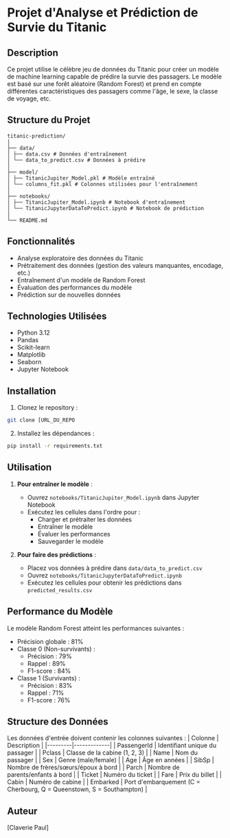 # Projet d'Analyse et Prédiction de Survie du Titanic

## Description
Ce projet utilise le célèbre jeu de données du Titanic pour créer un modèle de machine learning capable de prédire la survie des passagers. Le modèle est basé sur une forêt aléatoire (Random Forest) et prend en compte différentes caractéristiques des passagers comme l'âge, le sexe, la classe de voyage, etc.

## Structure du Projet 

```
titanic-prediction/
│
├── data/
│ ├── data.csv # Données d'entraînement
│ └── data_to_predict.csv # Données à prédire
│
├── model/
│ ├── TitanicJupiter_Model.pkl # Modèle entraîné
│ └── columns_fit.pkl # Colonnes utilisées pour l'entraînement
│
├── notebooks/
│ ├── TitanicJupiter_Model.ipynb # Notebook d'entraînement
│ └── TitanicJupyterDataToPredict.ipynb # Notebook de prédiction
│
└── README.md
```


## Fonctionnalités
- Analyse exploratoire des données du Titanic
- Prétraitement des données (gestion des valeurs manquantes, encodage, etc.)
- Entraînement d'un modèle de Random Forest
- Évaluation des performances du modèle
- Prédiction sur de nouvelles données

## Technologies Utilisées
- Python 3.12
- Pandas
- Scikit-learn
- Matplotlib
- Seaborn
- Jupyter Notebook

## Installation
1. Clonez le repository :

```bash
git clone [URL_DU_REPO
```

2. Installez les dépendances :

```bash
pip install -r requirements.txt
```

## Utilisation
1. **Pour entraîner le modèle** :
   - Ouvrez `notebooks/TitanicJupiter_Model.ipynb` dans Jupyter Notebook
   - Exécutez les cellules dans l'ordre pour :
     - Charger et prétraiter les données
     - Entraîner le modèle
     - Évaluer les performances
     - Sauvegarder le modèle

2. **Pour faire des prédictions** :
   - Placez vos données à prédire dans `data/data_to_predict.csv`
   - Ouvrez `notebooks/TitanicJupyterDataToPredict.ipynb`
   - Exécutez les cellules pour obtenir les prédictions dans `predicted_results.csv`

## Performance du Modèle
Le modèle Random Forest atteint les performances suivantes :
- Précision globale : 81%
- Classe 0 (Non-survivants) :
  - Précision : 79%
  - Rappel : 89%
  - F1-score : 84%
- Classe 1 (Survivants) :
  - Précision : 83%
  - Rappel : 71%
  - F1-score : 76%

## Structure des Données
Les données d'entrée doivent contenir les colonnes suivantes :
| Colonne | Description |
|---------|-------------|
| PassengerId | Identifiant unique du passager |
| Pclass | Classe de la cabine (1, 2, 3) |
| Name | Nom du passager |
| Sex | Genre (male/female) |
| Age | Âge en années |
| SibSp | Nombre de frères/sœurs/époux à bord |
| Parch | Nombre de parents/enfants à bord |
| Ticket | Numéro du ticket |
| Fare | Prix du billet |
| Cabin | Numéro de cabine |
| Embarked | Port d'embarquement (C = Cherbourg, Q = Queenstown, S = Southampton) |

## Auteur
[Claverie Paul]
